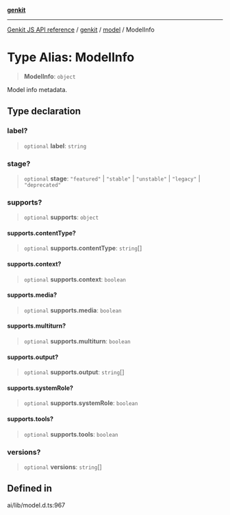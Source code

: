 [**genkit**](../../README.md)

***

[Genkit JS API reference](../../../README.md) / [genkit](../../README.md) / [model](../README.md) / ModelInfo

# Type Alias: ModelInfo

> **ModelInfo**: `object`

Model info metadata.

## Type declaration

### label?

> `optional` **label**: `string`

### stage?

> `optional` **stage**: `"featured"` \| `"stable"` \| `"unstable"` \| `"legacy"` \| `"deprecated"`

### supports?

> `optional` **supports**: `object`

#### supports.contentType?

> `optional` **supports.contentType**: `string`[]

#### supports.context?

> `optional` **supports.context**: `boolean`

#### supports.media?

> `optional` **supports.media**: `boolean`

#### supports.multiturn?

> `optional` **supports.multiturn**: `boolean`

#### supports.output?

> `optional` **supports.output**: `string`[]

#### supports.systemRole?

> `optional` **supports.systemRole**: `boolean`

#### supports.tools?

> `optional` **supports.tools**: `boolean`

### versions?

> `optional` **versions**: `string`[]

## Defined in

ai/lib/model.d.ts:967
